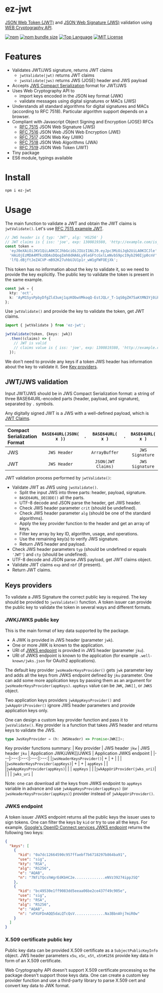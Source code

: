 # ez-jwt

[JSON Web Token (JWT)](https://en.wikipedia.org/wiki/JSON_Web_Token) and [JSON Web Signature (JWS)](https://en.wikipedia.org/wiki/JSON_Web_Signature) validation using [WEB Cryptography API](https://en.wikipedia.org/wiki/Web_Cryptography_API).

[![npm](https://img.shields.io/npm/v/ez-jwt)](https://www.npmjs.com/package/ez-jwt)
[![npm bundle size](https://img.shields.io/bundlephobia/min/ez-jwt)](https://bundlephobia.com/result?p=ez-jwt)
[![Top Language](https://img.shields.io/github/languages/top/gadicuz/ez-jwt)](https://github.com/gadicuz/ez-jwt)
[![MIT License](https://img.shields.io/github/license/gadicuz/ez-jwt)](https://github.com/Gadicuz/ez-jwt/blob/master/LICENSE)


# Features

* Validates JWT/JWS signature, returns JWT claims
  * <code>jwtValidate(jwt)</code> returns JWT claims
  * <code>jwsValidate(jws)</code> returns JWS (JOSE) header and JWS payload
* Accepts [JWS Compact Serialization](https://tools.ietf.org/html/rfc7515#section-7.1) format for JWT/JWS
* Uses Web Cryptography API to
  * import keys encoded in the JSON key format (JWK)
  * validate messages using digital signatures or MACs (JWS)
* Understands all standard algorithms for digital signatures and MACs (according to RFC 7518). Particular algorithm support depends on a browser.
* Сompliant with Javascript Object Signing and Encryption (JOSE) RFCs
  * [RFC 7515](https://tools.ietf.org/html/rfc7515) JSON Web Signature (JWS)
  * [RFC 7516](https://tools.ietf.org/html/rfc7516) JSON Web JSON Web Encryption (JWE)
  * [RFC 7517](https://tools.ietf.org/html/rfc7517) JSON Web Key (JWK)
  * [RFC 7518](https://tools.ietf.org/html/rfc7518) JSON Web Algorithms (JWA)
  * [RFC 7519](https://tools.ietf.org/html/rfc7519) JSON Web Token (JWT)
* Tiny package
* ES6 module, typings available


# Install

```bash
npm i ez-jwt
```

# Usage

The main function to validate a JWT and obtain the JWT claims is `jwtValidate()`. Let's use [RFC 7515 example JWT](https://tools.ietf.org/html/rfc7515#appendix-A.1).

```typescript
// JWS header is { typ: 'JWT', alg: 'HS256' }
// JWT claims is { iss: 'joe', exp: 1300819380, 'http://example.com/is_root': true }
const token =
  'eyJ0eXAiOiJKV1QiLA0KICJhbGciOiJIUzI1NiJ9.eyJpc3MiOiJqb2UiLA0KICJle' +
  'HAiOjEzMDA4MTkzODAsDQogImh0dHA6Ly9leGFtcGxlLmNvbS9pc19yb290Ijp0cnV' +
  'lfQ.dBjftJeZ4CVP-mB92K27uhbUJU1p1r_wW1gFWFOEjXk';
```

This token has no information about the key to validate it, so we need to provide the key explicitly. The public key to validate the token is present in the same example.
```typescript
const jwk = {
  kty: 'oct',
  k: 'AyM1SysPpbyDfgZld3umj1qzKObwVMkoqQ-EstJQLr_T-1qS0gZH75aKtMN3Yj0iPS4hcgUuTwjAzZr1Z9CAow'
};
```

Use `jwtValidate()` and provide the key to validate the token, get JWT claims.

```typescript
import { jwtValidate } from 'ez-jwt';

jwtValidate(token, {keys: jwk})
  .then((claims) => {
    // JWT is valid
    // claims value is { iss: 'joe', exp: 1300819380, 'http://example.com/is_root': true }
  });
```

We don't need to provide any keys if a token JWS header has information about the key to validate it. See [Key providers](#keys-providers).

## JWT/JWS validation

Input JWT/JWS should be in JWS Compact Serialization format: a string of three BASE64URL-encoded parts (header, payload, and signature), separated by `.` symbols.

Any digitally signed JWT is a JWS with a well-defined payload, which is [JWT Claims](https://tools.ietf.org/html/rfc7519#section-4).

| Compact Serialization Format | `BASE64URL(JSON( x ))` | `.` | `BASE64URL( x )` | `.` | `BASE64URL( x )` |
|:---|:---:|:---:|:---:|:---:|:---:|
| JWS | `JWS Header` | | `ArrayBuffer` | | `JWS Signature` |
| JWT | `JWS Header` | | `JSON(JWT Claims)` | | `JWS Signature` |

JWT validation process performed by `jwtValidate()`:
* Validate JWT as JWS using `jwsValidate()`.
   - Split the input JWS into three parts: header, payload, signature.
   - `BASE64URL_DECODE()` all the parts.
   - UTF-8 decode and JSON parse the header, get JWS header.
   - Check JWS header parameter `crit` (should be undefined).
   - Check JWS header parameter `alg` (should be one of the standard algorithms).
   - Apply the key provider function to the header and get an array of keys.
   - Filter key array by key ID, algorithm, usage, and operations.
   - Use the remaining key(s) to verify JWS signature.
   - Return JWS header and payload.
* Check JWS header parameters `typ` (should be undefined or equals `'JWT'`) and `cty` (should be undefined).
* UTF-8 decode and JSON parse JWS payload, get JWT claims object.
* Validate JWT claims `exp` and `nbf` (if present).
* Return JWT claims.

## Keys providers

To validate a JWS Signature the correct public key is required. The key should be provided to `jwsValidate()` function. A token issuer can provide the public key to validate the token in several ways and different formats.

### JWK/JWKS public key
This is the main format of key data supported by the package.
* A JWK is provided in JWS header (parameter `jwk`).
* One or more JWK is known to the application.
* URI of [JWKS endpoint](#jwks-endpoint) is provided in JWS header (parameter `jku`).
* URI of JWKS endpoint is known to the application (for example `.well-known/jwks.json` for OAuth2 applications).

The default key provider `jwsHeaderKeysProvider()` gets `jwk` parameter key and adds all the keys from JWKS endpoint defined  by `jku` parameter. One can add some more application keys by passing them as an argument for `jwsHeaderKeysProvider(appKeys)`. `appKeys` value can be `JWK`, `JWK[]`, or `JWKS` object.

Two application keys providers `jwkAppKeysProvider()` and `jwkAppUriProvider()` ignore JWS header parameters and provide application keys only.

One can design a custom key provider function and pass it to `jwsValidate()`.
Key provider is a function that takes JWS header and returns keys to validate the JWS.
```typescript
type JwsKeyProvider = (h: JWSHeader) => Promise<JWK[]>;
```

Key provider functions summary:
| Key provider | JWS header `jkw` | JWS header `jku` | Application JWK/JWK[]/JWKS | Application JWKS endpoint |
|---|:---:|:---:|:---:|:---:|
|`jwsHeaderKeysProvider()`| + | + | | |
|`jwsHeaderKeysProvider(appKeys)`| + | + | `appKeys` | |
|`jwkAppKeysProvider(appKeys)`| | | `appKeys` | |
|`jwkAppUriProvider(jwks_uri)`| | | | `jwks_uri` |

Note: one can download all the keys from JWKS endpoint to `appKeys` variable in advance and use `jwkAppKeysProvider(appKeys)` (or `jwsHeaderKeysProvider(appKeys)`) provider instead of `jwkAppUriProvider()`.

### JWKS endpoint
A token issuer JWKS endpoint returns all the public keys the issuer uses to sign tokens. One can filter the keys by `kid` or try to use all the keys. For example, [Google's OpenID Connect services JWKS endpoint](https://www.googleapis.com/oauth2/v3/certs) returns the following two keys:
```json
{
  "keys": [
    {
      "kid": "0a7dc12664590c957ffaebf7b6718297b864ba91",
      "use": "sig",
      "kty": "RSA",
      "alg": "RS256",
      "e": "AQAB",
      "n": "7NfiTQcshWgrEdKbHC2e..............eNVz39274ippJSQ"
    },
    {
      "kid": "bc49530e1ff9083dd5eeaa06be2ce437f49c905e",
      "use": "sig",
      "kty": "RSA",
      "alg": "RS256",
      "e": "AQAB",
      "n": "xPXUFDnAQQ5daLQTcQsV..............Na3BbnAhj7miR0w"
    }
  ]
}
```

### X.509 certificate public key

Public key data can be provided X.509 certificate as a `SubjectPublicKeyInfo` object. JWS header parameters `x5u`, `x5c`, `x5t`, `x5t#S256` provide key data in form of an X.509 certificate.

Web Cryptography API doesn't support X.509 certificate processing so the package doesn't support those keys data. One can create a custom key provider function and use a third-party library to parse X.509 cert and convert key data to JWK format.
